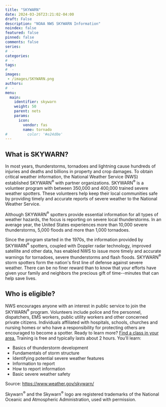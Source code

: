 ```yaml
---
title: "SKYWARN"
date: 2024-03-26T23:21:02-04:00
draft: False
description: "NOAA NWS SKYWARN Information"
noindex: false
featured: false
pinned: false
comments: false
series:
#  - 
categories:
#  - 
tags:
#  - 
images:
 - /images/SKYWARN.png
authors:
#  -
menu:
  main:
    identifier: skywarn
    weight: 50
    parent: nets
    params:
      icon:
        vendor: fas
        name: tornado
#         color: '#e24d0e'
---
```


## What is SKYWARN?

In most years, thunderstorms, tornadoes and lightning cause hundreds of injuries and deaths and billions in property and crop damages.  To obtain critical weather information, the National Weather Service (NWS) established SKYWARN<sup>:registered:</sup> with partner organizations. SKYWARN<sup>:registered:</sup> is a volunteer program with between 350,000 and 400,000 trained severe weather spotters. These volunteers help keep their local communities safe by providing timely and accurate reports of severe weather to the National Weather Service.

Although SKYWARN<sup>:registered:</sup> spotters provide essential information for all types of weather hazards, the focus is reporting on severe local thunderstorms. In an average year, the United States experiences more than 10,000 severe thunderstorms, 5,000 floods and more than 1,000 tornadoes.

Since the program started in the 1970s, the information provided by SKYWARN<sup>:registered:</sup> spotters, coupled with Doppler radar technology, improved satellite and other data, has enabled NWS to issue more timely and accurate warnings for tornadoes, severe thunderstorms and flash floods. SKYWARN<sup>:registered:</sup> storm spotters form the nation's first line of defense against severe weather. There can be no finer reward than to know that your efforts have given your family and neighbors the precious gift of time--minutes that can help save lives.

## Who is eligible?

NWS encourages anyone with an interest in public service to join the SKYWARN<sup>:registered:</sup> program. Volunteers include police and fire personnel, dispatchers, EMS workers, public utility workers and other concerned private citizens. Individuals affiliated with hospitals, schools, churches and nursing homes or who have a responsibility for protecting others are encouraged to become a spotter. Ready to learn more? [Find a class in your area.](https://www.weather.gov/skywarn/wfo_links) Training is free and typically lasts about 2 hours. You'll learn:

* Basics of thunderstorm development
* Fundamentals of storm structure
* Identifying potential severe weather features
* Information to report
* How to report information
* Basic severe weather safety

Source: https://www.weather.gov/skywarn/

Skywarn<sup>:registered:</sup> and the Skywarn<sup>:registered:</sup> logo are registered trademarks of the National Oceanic and Atmospheric Administration, used with permission.
